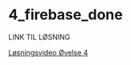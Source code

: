 # 4_firebase_done

LINK TIL LØSNING 

<a href="https://cbs.cloud.panopto.eu/Panopto/Pages/Viewer.aspx?id=e2e9ecd3-7dce-4ba9-9da6-adb300b2ab1a
" target="_blank">Løsningsvideo Øvelse 4</a>
